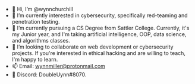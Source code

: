 - 👋 Hi, I’m @wynnchurchill
- 👀 I’m currently interested in cybersecurity, specifically red-teaming and penetration testing. 
- 🌱 I’m currently pursuing a CS Degree from Sattler College. Currently, it's my Junior year, and I'm taking artificial intelligence, OOP, data science, and algorithms classes.
- 💞️ I’m looking to collaborate on web development or cybersecurity projects. If you're interested in ethical hacking and are willing to teach, I'm happy to learn.
- 📫 Email: wynnmiller@protonmail.com
- 👾 Discord: DoubleUynn#8070.

<!---
wynnchurchill/wynnchurchill is a ✨ special ✨ repository because its `README.md` (this file) appears on your GitHub profile.
You can click the Preview link to take a look at your changes.
--->
